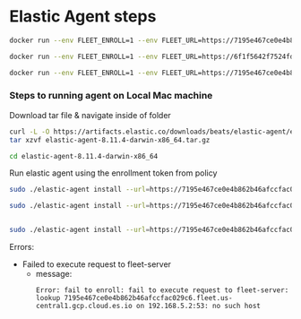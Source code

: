 # Elastic Agent steps

```bash
docker run --env FLEET_ENROLL=1 --env FLEET_URL=https://7195e467ce0e4b862b46afccfac029c6.fleet.us-central1.gcp.cloud.es.io:443 --env FLEET_ENROLLMENT_TOKEN=QXl4ODVZOEI0dTA1WU5DUGxIVlg6V3FwU19fdHFRUFM5YXdfSkpPY0hNQQ== --rm docker.elastic.co/beats/elastic-agent:8.14.3 
```

```bash
docker run --env FLEET_ENROLL=1 --env FLEET_URL=https://6f1f5642f7524fdb931357af191b4186.psc.us-central1.gcp.cloud.es.io:443 --env FLEET_ENROLLMENT_TOKEN=T3pXaXdKQUI0dTA1WU5DUHItWEQ6dFFhdmdyTk1Rb1dTR1lOTEFEX0FLdw== --rm docker.elastic.co/beats/elastic-agent:8.14.3 
```
```bash
docker run --env FLEET_ENROLL=1 --env FLEET_URL=https://7195e467ce0e4b862b46afccfac029c6.psc.us-central1.gcp.cloud.es.io:443 --env FLEET_ENROLLMENT_TOKEN=T3pXaXdKQUI0dTA1WU5DUHItWEQ6dFFhdmdyTk1Rb1dTR1lOTEFEX0FLdw== --rm docker.elastic.co/beats/elastic-agent:8.14.3 
```

### Steps to running agent on Local Mac machine

Download tar file & navigate inside of folder
```bash
curl -L -O https://artifacts.elastic.co/downloads/beats/elastic-agent/elastic-agent-8.11.4-darwin-x86_64.tar.gz
tar xzvf elastic-agent-8.11.4-darwin-x86_64.tar.gz
```
```bash
cd elastic-agent-8.11.4-darwin-x86_64
```

Run elastic agent using the enrollment token from policy
```bash
sudo ./elastic-agent install --url=https://7195e467ce0e4b862b46afccfac029c6.fleet.us-central1.gcp.cloud.es.io:443 --enrollment-token=QXl4ODVZOEI0dTA1WU5DUGxIVlg6V3FwU19fdHFRUFM5YXdfSkpPY0hNQQ==
```
```bash
sudo ./elastic-agent install --url=https://7195e467ce0e4b862b46afccfac029c6.psc.us-central1.gcp.cloud.es.io:443--enrollment-token=QXl4ODVZOEI0dTA1WU5DUGxIVlg6V3FwU19fdHFRUFM5YXdfSkpPY0hNQQ==
```

```bash

sudo ./elastic-agent install --url=https://7195e467ce0e4b862b46afccfac029c6.fleet.us-central1.gcp.cloud.es.io:443 --enrollment-token=QXl4ODVZOEI0dTA1WU5DUGxIVlg6V3FwU19fdHFRUFM5YXdfSkpPY0hNQQ==
```

Errors:
- Failed to execute request to fleet-server
    - message:
        ```
        Error: fail to enroll: fail to execute request to fleet-server: lookup 7195e467ce0e4b862b46afccfac029c6.fleet.us-central1.gcp.cloud.es.io on 192.168.5.2:53: no such host
        ```
